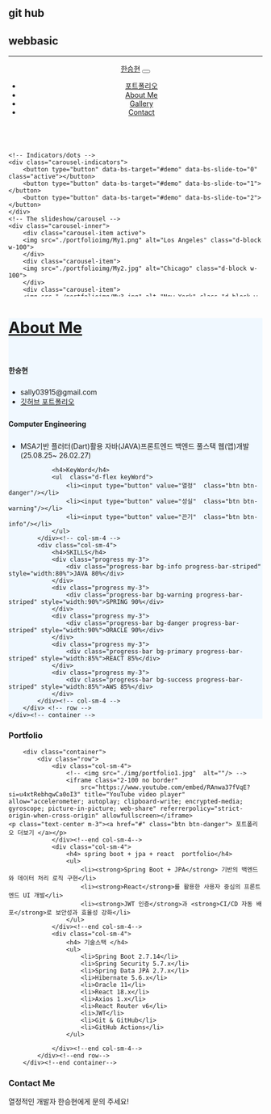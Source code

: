 ## git hub

## webbasic
---
<!DOCTYPE html>
<html lang="ko">
<head>
  <meta charset="UTF-8">
  <meta name="viewport" content="width=device-width, initial-scale=1.0">
  <title>✨한승현 포트폴리오✨</title>
  <!-- Latest compiled and minified CSS -->
  <link href="https://cdn.jsdelivr.net/npm/bootstrap@5.3.3/dist/css/bootstrap.min.css" rel="stylesheet">

  <!-- Latest compiled JavaScript -->
  <script src="https://cdn.jsdelivr.net/npm/bootstrap@5.3.3/dist/js/bootstrap.bundle.min.js"></script>

  <style>
    /* VISUAL */
    div#demo {       height: 300px;    overflow: hidden; }

    /* about me */
    .info{ background-color: aliceblue; }

    /* Q1. about me   각부분들 여백주기  */
    .info h4{ margin: 5% 0; }
    /* Q2. KeyWord 나와있는 ul태그에 class="keyWord"  */
    .keyWord li{  list-style-type:none;  margin-right:10px; }
    /* Q3. h3태그에 중앙배치 , 밑줄  */
    .info h3{  text-decoration: underline; font-size: 2.2em;} 
    .hidden{position:absolute; left:-999px; 
             width:1px; height:1px; overflow:hidden;
            clip:rect(0,0,0,0); /* 요소를 잘라서 시각적으로 완전히 숨김 - 구형브라우저 호환*/
            border:0; 
            white-space: nowrap; /* 줄바꿈방지 - 텍스트 한줄로 */
    }
  </style>
</head>
<body>
  <!-- H1~H6 제목태그붙이기 -->
  <!-- PORTFOLIO -->

  <!-- header -->
  <header  class="header">
    <h1 class="hidden"> 한승현 포트폴리오</h1>
    <nav class="navbar navbar-expand-sm navbar-dark bg-success">
        <h2 class="hidden">주메뉴</h2>
        <div class="container-fluid">
            <a class="navbar-brand" href="javascript:void(0)">한승현</a>
            <button class="navbar-toggler" type="button" data-bs-toggle="collapse" data-bs-target="#mynavbar">
            <span class="navbar-toggler-icon"></span>
            </button>
            <div class="collapse navbar-collapse" id="mynavbar">
            <ul class="navbar-nav ms-auto">
                <li class="nav-item">
                <a class="nav-link" href="javascript:void(0)">포트폴리오</a>
                </li>            
                <li class="nav-item">
                <a class="nav-link" href="javascript:void(0)">About Me</a>
                </li>
                <li class="nav-item">
                <a class="nav-link" href="javascript:void(0)">Gallery</a>
                </li>
                <li class="nav-item">
                <a class="nav-link" href="javascript:void(0)">Contact</a>
                </li>
            </ul> 
            </div>
        </div>
    </nav>
  </header>

  <!-- visual -->
  <section  class="visual">
    <!-- Carousel -->
    <div id="demo" class="carousel slide" data-bs-ride="carousel">

    <!-- Indicators/dots -->
    <div class="carousel-indicators">
        <button type="button" data-bs-target="#demo" data-bs-slide-to="0" class="active"></button>
        <button type="button" data-bs-target="#demo" data-bs-slide-to="1"></button>
        <button type="button" data-bs-target="#demo" data-bs-slide-to="2"></button>
    </div>
    <!-- The slideshow/carousel -->
    <div class="carousel-inner">
        <div class="carousel-item active">
        <img src="./portfolioimg/My1.png" alt="Los Angeles" class="d-block w-100">
        </div>
        <div class="carousel-item">
        <img src="./portfolioimg/My2.jpg" alt="Chicago" class="d-block w-100">
        </div>
        <div class="carousel-item">
        <img src="./portfolioimg/My3.jpg" alt="New York" class="d-block w-100">
        </div>
    </div>
    <!-- Left and right controls/icons -->
    <button class="carousel-control-prev" type="button" data-bs-target="#demo" data-bs-slide="prev">
        <span class="carousel-control-prev-icon"></span>
    </button>
    <button class="carousel-control-next" type="button" data-bs-target="#demo" data-bs-slide="next">
        <span class="carousel-control-next-icon"></span>
    </button>
    </div>
  </section>

  <!-- info -->
  <section  class="info p-5"  >
    <div class="container">
        <h3 class="p-5 text-center">About Me</h3>
        <div class="row">
            <div class="col-sm-4"> <!-- w-25  w-50 w-75 w-100 -->
                <p><img src="./img/one.png" class="w-50" alt=""/></p>
                <h4>한승현</h4>
                <ul>
                    <li>sally03915@gmail.com</li>
                    <li><a href="https://github.com/HSH703/fullstack.-d._seunghyun.git"> 
                        깃허브 포트폴리오 </a></li>
                </ul>
            </div><!-- col-sm-4 -->
            <div class="col-sm-4">
                <h4>Computer Engineering</h4>
                <ul>
                    <li>MSA기반 플러터(Dart)활용 자바(JAVA)프론트엔드
                        백엔드 풀스택 웹(앱)개발 (25.08.25~ 26.02.27)</li>
                </ul>

                <h4>KeyWord</h4>
                <ul  class="d-flex keyWord">
                    <li><input type="button" value="열정"  class="btn btn-danger"/></li>
                    <li><input type="button" value="성실"  class="btn btn-warning"/></li>
                    <li><input type="button" value="끈기"  class="btn btn-info"/></li>
                </ul>
            </div><!-- col-sm-4 -->
            <div class="col-sm-4">
                <h4>SKILLS</h4>
                <div class="progress my-3">
                    <div class="progress-bar bg-info progress-bar-striped" style="width:80%">JAVA 80%</div>
                </div> 
                <div class="progress my-3">
                    <div class="progress-bar bg-warning progress-bar-striped" style="width:90%">SPRING 90%</div>
                </div> 
                <div class="progress my-3">
                    <div class="progress-bar bg-danger progress-bar-striped" style="width:90%">ORACLE 90%</div>
                </div> 
                <div class="progress my-3">
                    <div class="progress-bar bg-primary progress-bar-striped" style="width:85%">REACT 85%</div>
                </div>    
                <div class="progress my-3">
                    <div class="progress-bar bg-success progress-bar-striped" style="width:85%">AWS 85%</div>
                </div>                              
            </div><!-- col-sm-4 -->
        </div> <!-- row -->
    </div><!-- container -->
  </section>

  <!-- portfolio -->
  <section  class="portfolio">
        <h3 class="text-center">Portfolio</h3>

        <div class="container">
            <div class="row">
                <div class="col-sm-4">
                    <!-- <img src="./img/portfolio1.jpg"  alt=""/> -->
                    <iframe class="2-100 no border"
                        src="https://www.youtube.com/embed/RAnwa37fVqE?si=u4xtRebhqwCa0oI3" title="YouTube video player"  allow="accelerometer; autoplay; clipboard-write; encrypted-media; gyroscope; picture-in-picture; web-share" referrerpolicy="strict-origin-when-cross-origin" allowfullscreen></iframe>                    <p class="text-center m-3"><a href="#" class="btn btn-danger"> 포트폴리오 더보기 </a></p>
                </div><!--end col-sm-4-->
                <div class="col-sm-4">
                    <h4> spring boot + jpa + react  portfolio</h4>
                    <ul>
                        <li><strong>Spring Boot + JPA</strong> 기반의 백엔드와 데이터 처리 로직 구현</li>
                        <li><strong>React</strong>를 활용한 사용자 중심의 프론트엔드 UI 개발</li>
                        <li><strong>JWT 인증</strong>과 <strong>CI/CD 자동 배포</strong>로 보안성과 효율성 강화</li>
                    </ul>         
                </div><!--end col-sm-4-->
                <div class="col-sm-4">
                    <h4> 기술스택 </h4>
                    <ul>
                        <li>Spring Boot 2.7.14</li>
                        <li>Spring Security 5.7.x</li>
                        <li>Spring Data JPA 2.7.x</li>
                        <li>Hibernate 5.6.x</li>
                        <li>Oracle 11</li>
                        <li>React 18.x</li>
                        <li>Axios 1.x</li>
                        <li>React Router v6</li>
                        <li>JWT</li>
                        <li>Git & GitHub</li>
                        <li>GitHub Actions</li>
                    </ul>

                </div><!--end col-sm-4-->
            </div><!--end row-->
        </div><!--end container-->

  </section>

  <!-- contact  - form  text-start   text-center   text-end  -->
  <section  class="contact m-5">
    <div class="container">
        <h3 class="text-center">Contact Me</h3>
        <p class="text-center">  열정적인 개발자 한승현에게 문의 주세요! </p>
        <script type="text/javascript"
        src="https://cdn.jsdelivr.net/npm/@emailjs/browser@4/dist/email.min.js">
        </script>
        <script type="text/javascript">
        (function(){
            emailjs.init({
                publicKey: "bQUeSy1eztAn6ZdqL",
            });
        })();
        ///////////////////////////////////////////
        function sendEmail( e ){
            e.preventDefault(); //무조건 전송기능 막기
            var templateParams = {
            name:    document.getElementById("name").value,
            email:   document.getElementById("email").value,
            title:   document.getElementById("title").value,
            message: document.getElementById("message").value,
            };

            emailjs.send('sh201008', 'template_ti8kmke', templateParams).then(
            (response) => {
                alert("메일이 성공적으로 전송되었습니다.");
                console.log('SUCCESS!', response.status, response.text);
            },
            (error) => {
                alert("메일 전송에 실패했습니다.");
                console.log('FAILED...', error);
            },
            );
        }
        ///////////////////////////////////////////



        </script>
        <form onsubmit="sendEmail(event)">
            <div class="mb-3 mt-3">
                <label for="name" class="form-label">name:</label>
                <input type="text" class="form-control" id="name" 
                       placeholder="이름을 적어주세요!" name="name">
            </div>

            <div class="mb-3 mt-3">
                <label for="email" class="form-label">email:</label>
                <input type="email" class="form-control" id="email" 
                       placeholder="email을 적어주세요!" name="email">
            </div>
            <div class="mb-3 mt-3">
                <label for="title" class="form-label">title:</label>
                <input type="text" class="form-control" id="title" 
                       placeholder="제목을 적어주세요!" name="title">
            </div>

            <div class="mb-3">
                <label for="text">message:</label>
                <textarea class="form-control" rows="5" id="message" name="message"></textarea>            
            </div>
            <div class="mb-3 text-end">
                <button type="submit" class="btn btn-success">메일보내기</button>
            </div>
        </form> 
    </div><!--end container-->
  </section>

  <!-- footer -->
  <footer  class="footer  text-center  bg-secondary  text-white p-5">
    &copy;  copyrights  company  2025 all. rights reserved 
  </footer>


</body>
</html>

---

## java
---
package com.company.java008_ex;

import java.util.Scanner;

public class Test_Total001 {
	public static void main(String[]args) {
		//변수
		Scanner scanner = new Scanner(System.in);
		
		System.out.println("1. for문으로 출력");
		for(;;) {
			System.out.println("문자를 입력>");
			char ch=scanner.next().charAt(0);
			if(ch == '+'||ch=='-' || ch=='*' ||ch=='/') {
				break;
			}
			
		}
		
		System.out.println("2. while문으로 출력");
		while(true) {
			System.out.println("문자를 입력>");
			char ch=scanner.next().charAt(0);
			if(ch == '+'||ch=='-' || ch=='*' ||ch=='/') {
				break;
			}
			
		}

		System.out.println("3. do while문으로 출력");
		 do{
			System.out.println("문자를 입력>");
			char ch=scanner.next().charAt(0);
			if(ch == '+'||ch=='-' || ch=='*' ||ch=='/') {
				break;
			}
		}while(true);

		
		
		
	}//end main
}//end class

/* 무한반복 사용해서 풀기
*/
---
---
package com.company.java008_ex;

public class Test_Total002 {
	public static void main(String[]args) {
		int[][] arr = new int[2][3];
		int num=101;
		
		for(int i=0; i<arr.length; i++) {
			for(int j=0; j<arr[i].length; j++) {
				arr[i][j]=num++;
			}
			num=201;
		}
		
		for(int i=0; i<arr.length; i++) {
			for(int j=0; j<arr[i].length; j++) {
				System.out.print(arr[i][j]+"\t");
			}
			System.out.println();
		}
		
	}//end main

}// end class
---
---
package com.company.java008_ex;

public class Test_Total003 {
	
	public static void dog() {
		System.out.println("멍멍");
	}
	
	
	/////////////////////////////////////
	public static void main(String[]args) {
		System.out.println("강아지가 등장합니다.");
		dog();
		
	}//end main
	///////////////////////////////////
}//end class
---
---
package com.company.java008_total;

public class Test_Total004 {
	public static void main(String[]args) {
		
		//Method (이차원 배열) 복습문제 1
		char[][] arr = new char [2][3]; //00 01 02 / 10 11 12
		char ch ='A';
		
		for (char i=0; i<arr.length; i++) { //층
			for(char j=0; j<arr[i].length; j++) { //칸
				arr[i][j] = ch++;
			}
			ch = 'a';	//한 층이 끝나면 해야할 일
		}
		
		for(char i=0; i<arr.length; i++) {
			for(char j=0; j<arr[i].length; j++) {
				System.out.print(arr[i][j] + "\t");
			}
			System.out.println();
		}
		
		//Method Overloading 복습문제 2
		//c
		
		
		
		
		
	}//end main
}// end class
---
---
package com.company.java008_total;

import java.util.Arrays;

public class Test_Total005 {
	
	public static void print(int[]arr) { for(int i=0; i<arr.length; i++) { arr[i]+=10; } }
	
	public static void main(String[] args) {
		int[] arr = { 1, 2, 3 };
		// call by value -   파라미터 ( 기본값 ) - 값을 복사해서 사용
		// public static int   print( int a ) {}
		System.out.println(print(arr[1]));  //2
		

		// call by reference -        파라미터 ( 주소값 ) -  주소를 참조해서(따라가서) 원본의 값을 바꿈
		// public static void   print(     int[] arr ) {}
		print(arr);
		System.out.println(Arrays.toString(arr)); 
	}
	
	public static int print(int i) { return i; }  //###
}

/*
6. 이차원배열
A  B  C
a  b  c


7. 메서드 오버로딩

*/
---
